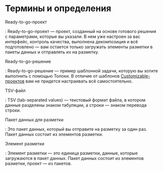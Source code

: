 # Термины и определения

Ready-to-go-проект

: Ready-to-go-проект — проект, созданный на основе готового решения с параметрами, которые вы указали. В нем уже настроен за вас интерфейс, контроль качества, выполнена декомпозиция и всё подготовлено — вам остается только загружать элементы разметки в пакеты данных и отправлять их на разметку.

Ready-to-go-решение

: Ready-to-go-решение — пример шаблонной задачи, которую вы хотите выполнить с помощью Толоки. В отличие от шаблонов [Customizable-проектов](https://toloka.ai/ru/docs/guide/concepts/overview.html#project) вам не придется настраивать всё самостоятельно.

TSV-файл

: TSV (tab-separated values) — текстовый формат файла, в котором данные разделены знаком табуляции, а строки — знаком перевода строки.

Пакет данных для разметки

: Это пакет данных, который вы отправите на разметку за один раз. Пакет данных состоит из элементов разметки.

Элемент разметки

: Элемент разметки — это единица разметки, данные, которые загружаются в пакет данных. Пакет данных состоит из элементов разметки, проект — из пакетов.